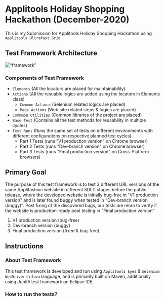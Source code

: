# Applitools Holiday Shopping Hackathon (December-2020)

This is my Submission for Applitools Holiday Shopping Hackathon using `Applitools Ultrafast Grid`

## Test Framework Architecture

<img title=“diagram” alt=“framework” src="https://github.com/suparna-khamaru/ApplitoolsHolidayShoppingHackathonDec2020/blob/main/images/architecture.png" />

### Components of Test Framework

- `Elements` (All the locators are placed for maintainability)
- `Actions` (All the resuable logics are added using the locators in Elements class)
  - `Common Actions` (Selenium related logics are placed)
  - `Page Actions` (Web site related steps & logics are placed)
- `Commmon Utilities` (Common libraries of the project are placed)
- `Base Test` (Contains all the test methods for reusability in multiple cycles)
- `Test Runs` (Runs the same set of tests on different environments with different configurations on respective planned test cycles)
  - Part 1 Tests (runs "V1 production version" on Chrome browser)
  - Part 2 Tests (runs "Dev-branch version" on Chrome browser)
  - Part 3 Tests (runs "Final production version" on Cross-Platform browsers)

## Primary Goal 

The purpose of this test framework is to test 3 different URL versions of the same Applifashion website in different SDLC stages before the public release, where the developed website is initially bug-free in "V1 production version" and is later found buggy when tested in "Dev-branch version (buggy)". Post fixing of the discovered bugs, our tests are reran to verify if the website is production-ready post testing in "Final production version"
 1. V1 production version (bug-free)
 2. Dev-branch version (buggy)
 3. Final production version (fixed & bug-free)

## Instructions

### About Test Framework
This test framework is developed and run using `Applitools Eyes` & `Selenium WebDriver` in `Java` language, and is primarily built on Maven, additionally using Junit5 test framework on Eclipse IDE.


### How to run the tests?

